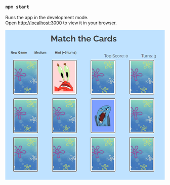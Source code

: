### `npm start`

Runs the app in the development mode.\
Open [http://localhost:3000](http://localhost:3000) to view it in your browser.


![alt text](/public/preview.png?raw=true)